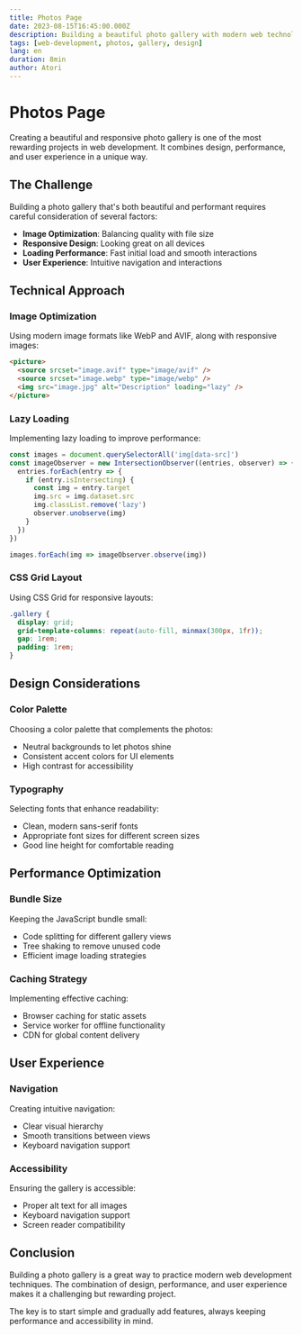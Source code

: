 ```yaml
---
title: Photos Page
date: 2023-08-15T16:45:00.000Z
description: Building a beautiful photo gallery with modern web technologies
tags: [web-development, photos, gallery, design]
lang: en
duration: 8min
author: Atori
---
```


# Photos Page

Creating a beautiful and responsive photo gallery is one of the most rewarding projects in web development. It combines design, performance, and user experience in a unique way.

## The Challenge

Building a photo gallery that's both beautiful and performant requires careful consideration of several factors:

- **Image Optimization**: Balancing quality with file size
- **Responsive Design**: Looking great on all devices
- **Loading Performance**: Fast initial load and smooth interactions
- **User Experience**: Intuitive navigation and interactions

## Technical Approach

### Image Optimization

Using modern image formats like WebP and AVIF, along with responsive images:

```html
<picture>
  <source srcset="image.avif" type="image/avif" />
  <source srcset="image.webp" type="image/webp" />
  <img src="image.jpg" alt="Description" loading="lazy" />
</picture>
```

### Lazy Loading

Implementing lazy loading to improve performance:

```javascript
const images = document.querySelectorAll('img[data-src]')
const imageObserver = new IntersectionObserver((entries, observer) => {
  entries.forEach(entry => {
    if (entry.isIntersecting) {
      const img = entry.target
      img.src = img.dataset.src
      img.classList.remove('lazy')
      observer.unobserve(img)
    }
  })
})

images.forEach(img => imageObserver.observe(img))
```

### CSS Grid Layout

Using CSS Grid for responsive layouts:

```css
.gallery {
  display: grid;
  grid-template-columns: repeat(auto-fill, minmax(300px, 1fr));
  gap: 1rem;
  padding: 1rem;
}
```

## Design Considerations

### Color Palette

Choosing a color palette that complements the photos:

- Neutral backgrounds to let photos shine
- Consistent accent colors for UI elements
- High contrast for accessibility

### Typography

Selecting fonts that enhance readability:

- Clean, modern sans-serif fonts
- Appropriate font sizes for different screen sizes
- Good line height for comfortable reading

## Performance Optimization

### Bundle Size

Keeping the JavaScript bundle small:

- Code splitting for different gallery views
- Tree shaking to remove unused code
- Efficient image loading strategies

### Caching Strategy

Implementing effective caching:

- Browser caching for static assets
- Service worker for offline functionality
- CDN for global content delivery

## User Experience

### Navigation

Creating intuitive navigation:

- Clear visual hierarchy
- Smooth transitions between views
- Keyboard navigation support

### Accessibility

Ensuring the gallery is accessible:

- Proper alt text for all images
- Keyboard navigation support
- Screen reader compatibility

## Conclusion

Building a photo gallery is a great way to practice modern web development techniques. The combination of design, performance, and user experience makes it a challenging but rewarding project.

The key is to start simple and gradually add features, always keeping performance and accessibility in mind.
